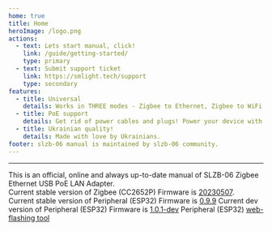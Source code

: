 ```yaml
---
home: true
title: Home
heroImage: /logo.png
actions:
  - text: Lets start manual, click!
    link: /guide/getting-started/
    type: primary
  - text: Submit support ticket
    link: https://smlight.tech/support
    type: secondary
features:
  - title: Universal
    details: Works in THREE modes - Zigbee to Ethernet, Zigbee to WiFi and Zigbee to USB adapter.
  - title: PoE support
    details: Get rid of power cables and plugs! Power your device with PoE.
  - title: Ukrainian quality!
    details: Made with love by Ukrainians.
footer: slzb-06 manual is maintained by slzb-06 community.
---
```


<hr>

This is an official, online and always up-to-date manual of SLZB-06 Zigbee Ethernet USB PoE LAN Adapter.  
Current stable version of Zigbee (CC2652P) Firmware is [20230507](https://github.com/Koenkk/Z-Stack-firmware/tree/master/coordinator/Z-Stack_3.x.0/bin).  
Current stable version of Peripheral (ESP32) Firmware is [0.9.9](https://github.com/smlight-dev/slzb-06-firmware/releases/tag/v0.9.9)
Current dev version of Peripheral (ESP32) Firmware is [1.0.1-dev](https://github.com/smlight-dev/slzb-06-firmware/releases/tag/v1.0.1-dev)
Peripheral (ESP32) [web-flashing tool](https://smlight.tech/manual/slzb-06/flasher/)